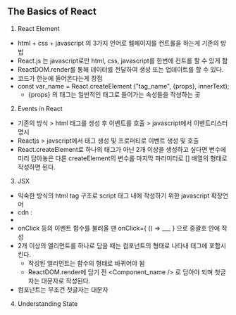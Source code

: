 ## The Basics of React
1. React Element
  - html + css + javascript 의 3가지 언어로 웹페이지를 컨트롤을 하는게 기존의 방법
  - React.js 는 javascript로만 html, css, javascript를 한번에 컨트롤 할 수 있게 함
  - ReactDOM.render를 통해 데이터를 전달하여 생성 또는 업데이트를 할 수 있다. 
  - 코드가 한눈에 들어온다는게 장점
  - const var_name = React.createElement ("tag_name", {props}, innerText);
    * {props} 의 태그는 일반적인 태그로 들어가는 속성들을 작성하는 곳

2. Events in React
  - 기존의 방식 > html 태그를 생성 후 이벤트를 호출 > javascript에서 이벤트리스터 명시
  - Reactjs > javscript에서 태그 생성 및 프로퍼티로 이벤트 생성 및 호출
  - React.createElement로 하나의 태그가 아닌 2개 이상을 생성하고 싶다면 변수에 미리 담아놓은 다른 createElement의 변수를 마지막 파라미터로 [] 배열의 형태로 작성하면 된다.

3. JSX
  - 익숙한 방식의 html tag 구조로 script 태그 내에 작성하기 위한 javascript 확장언어
  - cdn : <script src="https://unpkg.com/@babel/standalone/babel.min.js"></script>  
  - <script type="text/babel"></script>
  - onClick 등의 이벤트 함수를 불러올 땐 onClick={ () => ___ } 으로 중괄호 안에 작성
  - 2개 이상의 엘리먼트를 하나로 담을 때는 컴포넌트의 형태로 나타내 태그에 포함시킨다.
    * 작성된 엘리먼트는 함수의 형태로 바뀌어야 됨
    * ReactDOM.render에 담기 전 <Component_name /> 로 담아야 되며 첫글자는 대문자로 작성된다.
  - 컴포넌트는 무조건 첫글자는 대문자

4. Understanding State

